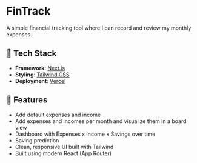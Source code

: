 # FinTrack

A simple financial tracking tool where I can record and review my monthly expenses.

## 🚀 Tech Stack

- **Framework**: [Next.js](https://nextjs.org/)
- **Styling**: [Tailwind CSS](https://tailwindcss.com/)
- **Deployment**: [Vercel](https://vercel.com/)

## 📌 Features

- Add default expenses and income
- Add expenses and incomes per month and visualize them in a board view
- Dashboard with Expenses x Income x Savings over time
- Saving prediction
- Clean, responsive UI built with Tailwind
- Built using modern React (App Router)
